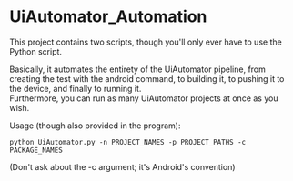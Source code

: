 UiAutomator_Automation
============

This project contains two scripts, though you'll only ever have to use the Python script.

Basically, it automates the entirety of the UiAutomator pipeline, from creating the test with the android command, to building it, to pushing it to the device, and finally to running it.  
Furthermore, you can run as many UiAutomator projects at once as you wish.

Usage (though also provided in the program):

    python UiAutomator.py -n PROJECT_NAMES -p PROJECT_PATHS -c PACKAGE_NAMES

(Don't ask about the -c argument; it's Android's convention)